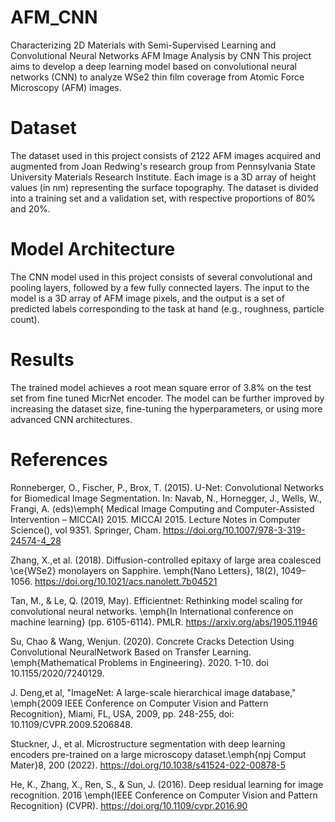 # AFM_CNN
Characterizing 2D Materials with Semi-Supervised Learning and Convolutional Neural Networks
AFM Image Analysis by CNN
This project aims to develop a deep learning model based on convolutional neural networks (CNN) to analyze WSe2 thin film coverage from Atomic Force Microscopy (AFM) images.


# Dataset
The dataset used in this project consists of 2122 AFM images acquired and augmented from Joan Redwing's research group from Pennsylvania State University Materials Research Institute. Each image is a 3D array of height values (in nm) representing the surface topography. The dataset is divided into a training set and a validation set, with respective proportions of 80% and 20%.

# Model Architecture
The CNN model used in this project consists of several convolutional and pooling layers, followed by a few fully connected layers. The input to the model is a 3D array of AFM image pixels, and the output is a set of predicted labels corresponding to the task at hand (e.g., roughness, particle count).



# Results
The trained model achieves a root mean square error of 3.8% on the test set from fine tuned MicrNet encoder. The model can be further improved by increasing the dataset size, fine-tuning the hyperparameters, or using more advanced CNN architectures.

# References
Ronneberger, O., Fischer, P., Brox, T. (2015). U-Net: Convolutional Networks for Biomedical Image Segmentation. In: Navab, N., Hornegger, J., Wells, W., Frangi, A. (eds)\emph{ Medical Image Computing and Computer-Assisted Intervention – MICCAI} 2015. MICCAI 2015. Lecture Notes in Computer Science(), vol 9351. Springer, Cham.
https://doi.org/10.1007/978-3-319-24574-4_28

Zhang, X.,et al. (2018). Diffusion-controlled epitaxy of large area coalesced \ce{WSe2} monolayers on Sapphire. \emph{Nano Letters}, 18(2), 1049–1056. https://doi.org/10.1021/acs.nanolett.7b04521 

Tan, M., $\&$ Le, Q. (2019, May). Efficientnet: Rethinking model scaling for convolutional neural networks. \emph{In International conference on machine learning} (pp. 6105-6114). PMLR. https://arxiv.org/abs/1905.11946

Su, Chao $\&$ Wang, Wenjun. (2020). Concrete Cracks Detection Using Convolutional NeuralNetwork Based on Transfer Learning. \emph{Mathematical Problems in Engineering}. 2020. 1-10. doi 10.1155/2020/7240129. 

J. Deng,et al, "ImageNet: A large-scale hierarchical image database," \emph{2009 IEEE Conference on Computer Vision and Pattern Recognition}, Miami, FL, USA, 2009, pp. 248-255, doi: 10.1109/CVPR.2009.5206848.

Stuckner, J., et al. Microstructure segmentation with deep learning encoders pre-trained on a large microscopy dataset.\emph{npj Comput Mater}8, 200 (2022). https://doi.org/10.1038/s41524-022-00878-5

He, K., Zhang, X., Ren, S., $\&$ Sun, J. (2016). Deep residual learning for image recognition. 2016 \emph{IEEE Conference on Computer Vision and Pattern Recognition} (CVPR). https://doi.org/10.1109/cvpr.2016.90 
